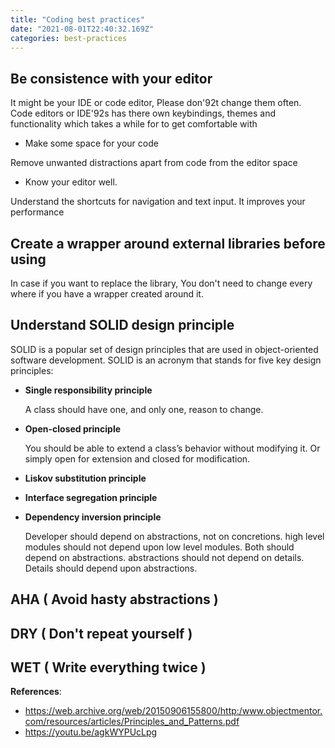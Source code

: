 ```yaml
---
title: "Coding best practices"
date: "2021-08-01T22:40:32.169Z"
categories: best-practices
---
```

## Be consistence with your editor

It might be your IDE or code editor, Please don\'92t change them often. Code editors or IDE\'92s has there own keybindings, themes and functionality which takes a while for to get comfortable with

- Make some space for your code

Remove unwanted distractions apart from code from the editor space

- Know your editor well.

Understand the shortcuts for navigation and text input. It improves your performance

## Create a wrapper around external libraries before using

In case if you want to replace the library, You don't need to change every where if you have a wrapper created around it.

## Understand SOLID design principle

SOLID is a popular set of design principles that are used in object-oriented software development. SOLID is an acronym that stands for five key design principles: 
- **Single responsibility principle**

    A class should have one, and only one, reason to change.

- **Open-closed principle**

    You should be able to extend a class’s behavior without modifying it. Or simply open for extension and closed for modification.
- **Liskov substitution principle**
- **Interface segregation principle** 
- **Dependency inversion principle** 

    Developer should depend on abstractions, not on concretions.
    high level modules should not depend upon low level modules. Both should depend on abstractions.
    abstractions should not depend on details. Details should depend upon abstractions.

## AHA ( Avoid hasty abstractions )

## DRY ( Don't repeat yourself )

## WET ( Write everything twice )

**References**:
- https://web.archive.org/web/20150906155800/http:/www.objectmentor.com/resources/articles/Principles_and_Patterns.pdf
- https://youtu.be/agkWYPUcLpg
